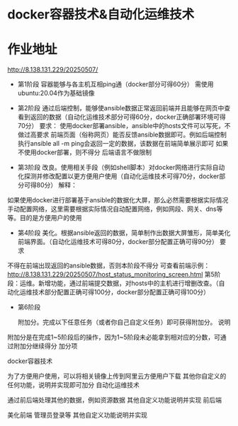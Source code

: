 # docker容器技术&自动化运维技术

# 作业地址
http://8.138.131.229/20250507/

- 第1阶段
容器能够与各主机互相ping通（docker部分可得60分）
需使用ubuntu:20.04作为基础镜像 

- 第2阶段
通过后端控制，能够使ansible数据正常返回前端并且能够在网页中查看到返回的数据（自动化运维技术部分可得60分，docker正确部署环境可得70分）
要求：
使用docker部署ansible，ansible中的hosts文件可以写死，不做过高要求
前端页面（俗称网页）能否反馈ansible数据即可。例如后端控制执行ansible all -m ping会返回一定的数据，该数据在前端简单展示即可
如果不使用docker部署，则不得分
后端语言不做限制

- 第3阶段
改良。使用相关手段（例如shell脚本）对docker网络进行实际自动化探测并修改配置以更方便用户使用（自动化运维技术可得70分，docker部分可得80分）
解释：

如果使用docker进行部署基于ansible的数据化大屏，那么必然需要根据实际情况手动配置网络，这里需要根据实际情况自动配置网络，例如网段、网关、dns等等。目的是方便用户的使用

 

- 第4阶段
美化。根据ansible返回的数据，简单制作出数据大屏雏形，简单美化前端界面。（自动化运维技术可得80分，docker部分配置正确可得90分）
要求

不得在前端出现返回的ansible数据，否则本阶段不得分
可查看前端示例：http://8.138.131.229/20250507/host_status_monitoring_screen.html
第5阶段：运维。新增功能，通过前端提交数据，对hosts中的主机进行增删改查。（自动化运维技术部分配置正确可得100分，docker部分配置正确可得100分）
- 第6阶段
  
  
  附加分。完成以下任意任务（或者你自己自定义任务）即可获得附加分。
说明

附加分是在完成1~5阶段后的操作，因为1~5阶段未必能拿到相对应的分数，可通过附加分继续得分
加分项

docker容器技术

为了方便用户使用，可以将相关镜像上传到阿里云方便用户下载
其他你自定义的任何功能，说明并实现即可加分
自动化运维技术

通过前后端处理其他的数据，例如资源数据
其他自定义功能说明并实现
前后端

美化前端
管理员登录等
其他自定义功能说明并实现
